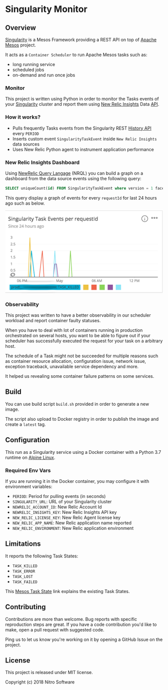 # Singularity Monitor

## Overview

[Singularity][1] is a Mesos Framework providing a REST API on top of [Apache
Mesos][2] project.

It acts as a `Container Scheduler` to run Apache Mesos tasks such as:
* long running service
* scheduled jobs
* on-demand and run once jobs

### Monitor

This project is written using Python in order to monitor the Tasks events of your [Singularity][1] cluster
and report them using [New Relic Insights][3] Data [API][4].

### How it works?

* Pulls frequently Tasks events from the Singularity REST [History API][5] every `PERIOD`
* Inserts custom event `SingularityTaskEvent` inside `New Relic Insights` data sources
* Uses New Relic Python agent to instrument application performance

### New Relic Insights Dashboard

Using [NewRelic Query Langage][6] (NRQL) you can build a graph on a dashboard from the data
source events using the following query:

```sql
SELECT uniqueCount(id) FROM SingularityTaskEvent where version = 1 facet requestId, lastTaskState SINCE 24 hours AGO TIMESERIES 15 minutes
```

This query display a graph of events for every `requestId` for last 24 hours ago such as below.

![New Relic Insights Dashboard](./assets/singularity-monitor-dashboard.png)

### Observability

This project was written to have a better observability in our scheduler workload
and report container faulty statuses.

When you have to deal with lot of containers running in production orchestrated on
several hosts, you want to be able to figure out if your scheduler has
successfully executed the request for your task on a arbitrary host.

The schedule of a Task might not be succeeded for multiple reasons such as
container resource allocation, configuration issue, network issue, exception
traceback, unavailable service dependency and more.

It helped us revealing some container failure patterns on some services.

## Build

You can use build script `build.sh` provided in order to generate a new image.

The script also upload to Docker registry in order to publish the image and
create a `latest` tag.

## Configuration

This run as a Singularity service using a Docker container with a Python 3.7
runtime on [Alpine Linux][7].

### Required Env Vars

If you are running it in the Docker container, you may configure it with
environment variables:

* `PERIOD`: Period for pulling events (in seconds)
* `SINGULARITY_URL`: URL of your Singularity cluster
* `NEWRELIC_ACCOUNT_ID`: New Relic Account Id
* `NEWRELIC_INSIGHTS_KEY`: New Relic Insights API key
* `NEW_RELIC_LICENSE_KEY`: New Relic Agent license key
* `NEW_RELIC_APP_NAME`: New Relic application name reported
* `NEW_RELIC_ENVIRONMENT`: New Relic application environment

## Limitations

It reports the following Task States:
* `TASK_KILLED`
* `TASK_ERROR`
* `TASK_LOST`
* `TASK_FAILED`

This [Mesos Task State][8] link explains the existing Task States.

## Contributing

Contributions are more than welcome. Bug reports with specific reproduction
steps are great. If you have a code contribution you'd like to make, open a
pull request with suggested code.

Ping us to let us know you're working on it by opening a GitHub Issue on the
project.

## License

This project is released under MIT license.

Copyright (c) 2018 Nitro Software

[1]: http://getsingularity.com
[2]: https://mesos.apache.org
[3]: https://docs.newrelic.com/docs/insights
[4]: https://docs.newrelic.com/docs/insights/insights-data-sources/custom-data/insert-custom-events-insights-api
[5]: http://getsingularity.com/Docs/reference/apidocs/api-history.html
[6]: https://docs.newrelic.com/docs/insights/nrql-new-relic-query-language
[7]: https://alpinelinux.org
[8]: https://mesos.apache.org/documentation/latest/task-state-reasons
